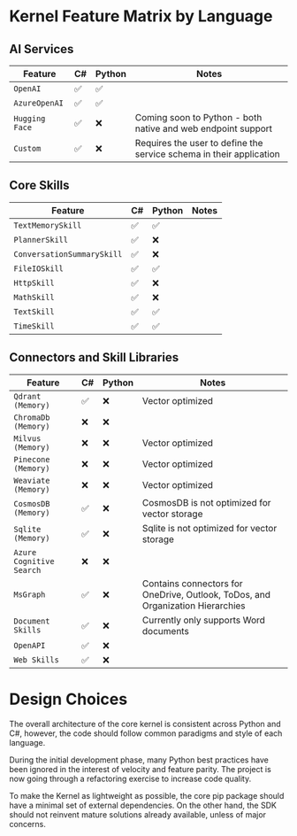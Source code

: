 # Kernel Feature Matrix by Language

## AI Services
| Feature | C# | Python | Notes |
|---|---|---|---|                   
| `OpenAI`                            | ✅ | ✅ | |
| `AzureOpenAI`                       | ✅ | ✅ | |
| `Hugging Face`                      | ✅ | ❌ | Coming soon to Python - both native and web endpoint support | 
| `Custom`                            | ✅ | ❌ | Requires the user to define the service schema in their application |

## Core Skills
| Feature | C# | Python | Notes |
|---|---|---|---|                   
| `TextMemorySkill`                   | ✅ | ✅ | |
| `PlannerSkill`                      | ✅ | ❌ | |
| `ConversationSummarySkill`          | ✅ | ❌ | | 
| `FileIOSkill`                       | ✅ | ✅ | |
| `HttpSkill`                         | ✅ | ❌ | |
| `MathSkill`                         | ✅ | ❌ | |
| `TextSkill`                         | ✅ | ✅ | |
| `TimeSkill`                         | ✅ | ✅ | |

## Connectors and Skill Libraries  
| Feature | C# | Python | Notes |
|---|---|---|---|                   
| `Qdrant (Memory)`                   | ✅ | ❌ | Vector optimized | 
| `ChromaDb (Memory)`                 | ❌ | ❌ | |
| `Milvus (Memory)`                   | ❌ | ❌ | Vector optimized |
| `Pinecone (Memory)`                 | ❌ | ❌ | Vector optimized |
| `Weaviate (Memory)`                 | ❌ | ❌ | Vector optimized |
| `CosmosDB (Memory)`                 | ✅ | ❌ | CosmosDB is not optimized for vector storage |
| `Sqlite (Memory)`                   | ✅ | ❌ | Sqlite is not optimized for vector storage |
| `Azure Cognitive Search`            | ❌ | ❌ | |
| `MsGraph`                           | ✅ | ❌ | Contains connectors for OneDrive, Outlook, ToDos, and Organization Hierarchies |
| `Document Skills`                   | ✅ | ❌ | Currently only supports Word documents |
| `OpenAPI`                           | ✅ | ❌ | |
| `Web Skills`                        | ✅ | ❌ | |

# Design Choices

The overall architecture of the core kernel is consistent across Python and C#,
however, the code should follow common paradigms and style of each language.

During the initial development phase, many Python best practices have been ignored
in the interest of velocity and feature parity. The project is now going through
a refactoring exercise to increase code quality.

To make the Kernel as lightweight as possible, the core pip package should have
a minimal set of external dependencies. On the other hand, the SDK should not
reinvent mature solutions already available, unless of major concerns.
